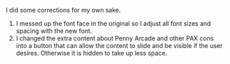 I did some corrections for my own sake.

1. I messed up the font face in the original so I adjust all font sizes and spacing with the new font.
2. I changed the extra content about Penny Arcade and other PAX cons into a button that can allow the content to slide and be visible if the user desires.   Otherwise it is hidden to take up less space.
